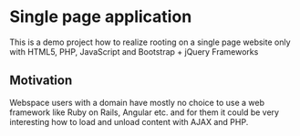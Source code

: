 # Single page application

This is a demo project how to realize rooting on a single page website only with HTML5, PHP, JavaScript and Bootstrap + jQuery Frameworks

## Motivation

Webspace users with a domain have mostly no choice to use a web framework like Ruby on Rails, Angular etc. and for them
it could be very interesting how to load and unload content with AJAX and PHP. 
